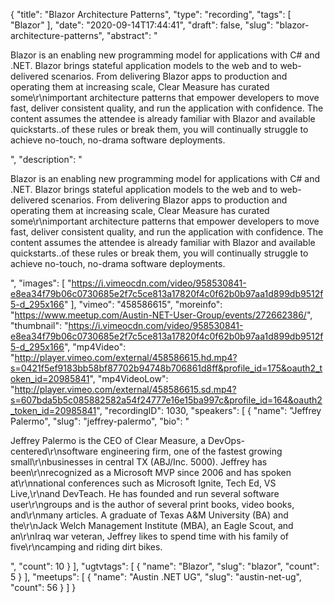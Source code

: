 {
  "title": "Blazor Architecture Patterns",
  "type": "recording",
  "tags": [
    "Blazor"
  ],
  "date": "2020-09-14T17:44:41",
  "draft": false,
  "slug": "blazor-architecture-patterns",
  "abstract": "<p>Blazor is an enabling new programming model for applications with C# and .NET. Blazor brings stateful application models to the web and to web-delivered scenarios. From delivering Blazor apps to production and operating them at increasing scale, Clear Measure has curated some\r\nimportant architecture patterns that empower developers to move fast, deliver consistent quality, and run the application with confidence. The content assumes the attendee is already familiar with Blazor and available quickstarts..of these rules or break them, you will continually struggle to achieve no-touch, no-drama software deployments.</p>",
  "description": "<p>Blazor is an enabling new programming model for applications with C# and .NET. Blazor brings stateful application models to the web and to web-delivered scenarios. From delivering Blazor apps to production and operating them at increasing scale, Clear Measure has curated some\r\nimportant architecture patterns that empower developers to move fast, deliver consistent quality, and run the application with confidence. The content assumes the attendee is already familiar with Blazor and available quickstarts..of these rules or break them, you will continually struggle to achieve no-touch, no-drama software deployments.</p>",
  "images": [
    "https://i.vimeocdn.com/video/958530841-e8ea34f79b06c0730685e2f7c5ce813a17820f4c0f62b0b97aa1d899db9512f5-d_295x166"
  ],
  "vimeo": "458586615",
  "moreinfo": "https://www.meetup.com/Austin-NET-User-Group/events/272662386/",
  "thumbnail": "https://i.vimeocdn.com/video/958530841-e8ea34f79b06c0730685e2f7c5ce813a17820f4c0f62b0b97aa1d899db9512f5-d_295x166",
  "mp4Video": "http://player.vimeo.com/external/458586615.hd.mp4?s=0421f5ef9183bb58bf87702b94748b706861d8ff&profile_id=175&oauth2_token_id=20985841",
  "mp4VideoLow": "http://player.vimeo.com/external/458586615.sd.mp4?s=607bda5b5c085882582a54f24777e16e15ba997c&profile_id=164&oauth2_token_id=20985841",
  "recordingID": 1030,
  "speakers": [
    {
      "name": "Jeffrey Palermo",
      "slug": "jeffrey-palermo",
      "bio": "<p>Jeffrey Palermo is the CEO of Clear Measure, a DevOps-centered\r\nsoftware engineering firm, one of the fastest growing small\r\nbusinesses in central TX (ABJ/Inc. 5000). Jeffrey has been\r\nrecognized as a Microsoft MVP since 2006 and has spoken at\r\nnational conferences such as Microsoft Ignite, Tech Ed, VS Live,\r\nand DevTeach. He has founded and run several software user\r\ngroups and is the author of several print books, video books, and\r\nmany articles. A graduate of Texas A&M University (BA) and the\r\nJack Welch Management Institute (MBA), an Eagle Scout, and an\r\nIraq war veteran, Jeffrey likes to spend time with his family of five\r\ncamping and riding dirt bikes.</p>",
      "count": 10
    }
  ],
  "ugtvtags": [
    {
      "name": "Blazor",
      "slug": "blazor",
      "count": 5
    }
  ],
  "meetups": [
    {
      "name": "Austin .NET UG",
      "slug": "austin-net-ug",
      "count": 56
    }
  ]
}